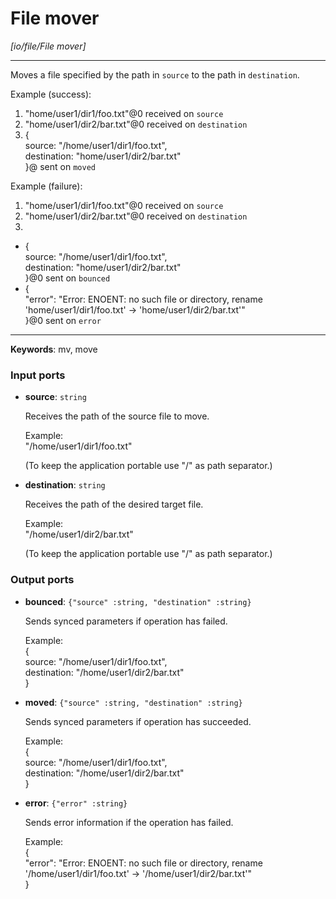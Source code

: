 # File mover

_[io/file/File mover]_

---

Moves a file specified by the path in `source` to the path in `destination`.  
  
Example (success):   
1. "home/user1/dir1/foo.txt"@0 received on `source`  
2. "home/user1/dir2/bar.txt"@0 received on `destination`  
3. {   
source: "/home/user1/dir1/foo.txt",   
destination: "home/user1/dir2/bar.txt"  
}@ sent on `moved`  
  
Example (failure):   
1. "home/user1/dir1/foo.txt"@0 received on `source`  
2. "home/user1/dir2/bar.txt"@0 received on `destination`  
3.   
- {   
source: "/home/user1/dir1/foo.txt",   
destination: "home/user1/dir2/bar.txt"  
}@0 sent on `bounced`  
- {  
  "error": "Error: ENOENT: no such file or directory, rename 'home/user1/dir1/foo.txt' -> 'home/user1/dir2/bar.txt'"  
}@0 sent on `error`  

---

__Keywords__: mv, move

### Input ports

* __source__: ` string `

    Receives the path of the source file to move.  
      
    Example:  
    "/home/user1/dir1/foo.txt"  
      
    (To keep the application portable use "/" as path separator.)  


* __destination__: ` string `

    Receives the path of the desired target file.  
      
    Example:  
    "/home/user1/dir2/bar.txt"  
      
    (To keep the application portable use "/" as path separator.)  

### Output ports

* __bounced__: ` {"source" :string, "destination" :string} `

    Sends synced parameters if operation has failed.  
      
    Example:  
    {   
      source: "/home/user1/dir1/foo.txt",   
      destination: "/home/user1/dir2/bar.txt"  
    }  


* __moved__: ` {"source" :string, "destination" :string} `

    Sends synced parameters if operation has succeeded.  
      
    Example:  
    {   
      source: "/home/user1/dir1/foo.txt",   
      destination: "/home/user1/dir2/bar.txt"  
    }  


* __error__: ` {"error" :string} `

    Sends error information if the operation has failed.  
      
    Example:   
    {  
      "error": "Error: ENOENT: no such file or directory, rename '/home/user1/dir1/foo.txt' -> '/home/user1/dir2/bar.txt'"  
    }  


